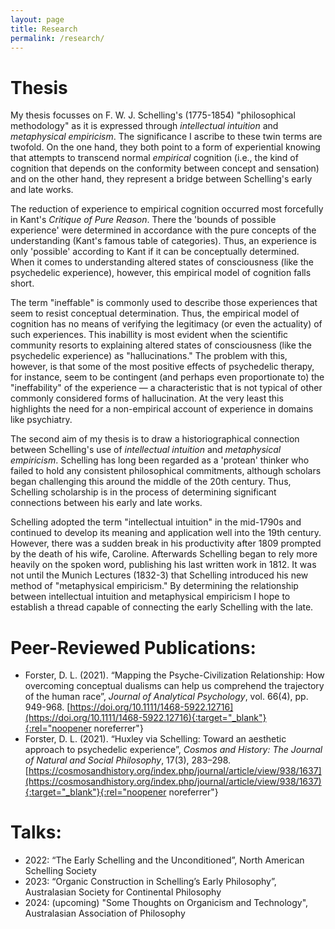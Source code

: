 ```yaml
---
layout: page
title: Research
permalink: /research/
---
```

Thesis
======
My thesis focusses on F. W. J. Schelling's (1775-1854) "philosophical methodology" as it is expressed through *intellectual intuition* and *metaphysical empiricism*. The significance I ascribe to these twin terms are twofold. On the one hand, they both point to a form of experiential knowing that attempts to transcend normal *empirical* cognition (i.e., the kind of cognition that depends on the conformity between concept and sensation) and on the other hand, they represent a bridge between Schelling's early and late works.

The reduction of experience to empirical cognition occurred most forcefully in Kant's *Critique of Pure Reason*. There the 'bounds of possible experience' were determined in accordance with the pure concepts of the understanding (Kant's famous table of categories). Thus, an experience is only 'possible' according to Kant if it can be conceptually determined. When it comes to understanding altered states of consciousness (like the psychedelic experience), however, this empirical model of cognition falls short.

The term "ineffable" is commonly used to describe those experiences that seem to resist conceptual determination. Thus, the empirical model of cognition has no means of verifying the legitimacy (or even the actuality) of such experiences. This inabillity is most evident when the scientific community resorts to explaining altered states of consciousness (like the psychedelic experience) as "hallucinations." The problem with this, however, is that some of the most positive effects of psychedelic therapy, for instance, seem to be contingent (and perhaps even proportionate to) the "ineffability" of the experience — a characteristic that is not typical of other commonly considered forms of hallucination. At the very least this highlights the need for a non-empirical account of experience in domains like psychiatry.

The second aim of my thesis is to draw a historiographical connection between Schelling's use of *intellectual intuition* and *metaphysical empiricism*. Schelling has long been regarded as a 'protean' thinker who failed to hold any consistent philosophical commitments, although scholars began challenging this around the middle of the 20th century. Thus, Schelling scholarship is in the process of determining significant connections between his early and late works.

Schelling adopted the term "intellectual intuition" in the mid-1790s and continued to develop its meaning and application well into the 19th century. However, there was a sudden break in his productivity after 1809 prompted by the death of his wife, Caroline. Afterwards Schelling began to rely more heavily on the spoken word, publishing his last written work in 1812. It was not until the Munich Lectures (1832-3) that Schelling introduced his new method of "metaphysical empiricism." By determining the relationship between intellectual intuition and metaphysical empiricism I hope to establish a thread capable of connecting the early Schelling with the late.

Peer-Reviewed Publications:
======
* Forster, D. L. (2021). “Mapping the Psyche-Civilization Relationship: How overcoming conceptual dualisms can help us comprehend the trajectory of the human race”, *Journal of Analytical Psychology*, vol. 66(4), pp. 949-968. [https://doi.org/10.1111/1468-5922.12716](https://doi.org/10.1111/1468-5922.12716){:target="_blank"}{:rel="noopener noreferrer"}
* Forster, D. L. (2021). “Huxley via Schelling: Toward an aesthetic approach to psychedelic experience”, *Cosmos and History: The Journal of Natural and Social Philosophy*, 17(3), 283–298. [https://cosmosandhistory.org/index.php/journal/article/view/938/1637](https://cosmosandhistory.org/index.php/journal/article/view/938/1637){:target="_blank"}{:rel="noopener noreferrer"}

Talks:
======
* 2022: “The Early Schelling and the Unconditioned”, North American Schelling Society
* 2023: “Organic Construction in Schelling’s Early Philosophy”, Australasian Society for Continental Philosophy
* 2024: (upcoming) "Some Thoughts on Organicism and Technology", Australasian Association of Philosophy
